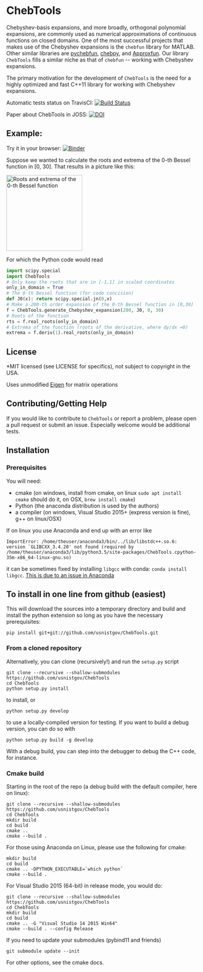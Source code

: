 # ChebTools

Chebyshev-basis expansions, and more broadly, orthogonal polynomial expansions, are commonly used as numerical approximations of continuous functions on closed domains.   One of the most successful projects that makes use of the Chebyshev expansions is the ``chebfun`` library for MATLAB.  Other similar libraries are [pychebfun](https://github.com/pychebfun), [chebpy](https://github.com/chebpy/chebpy), and [Approxfun](https://github.om/JuliaApproximation/ApproxFun.jl). Our library ``ChebTools`` fills a similar niche as that of ``chebfun`` -- working with Chebyshev expansions.

The primary motivation for the development of ``ChebTools`` is the need for a highly optimized and fast C++11 library for working with Chebyshev expansions.

Automatic tests status on TravisCI: [![Build Status](https://travis-ci.org/usnistgov/ChebTools.svg?branch=master)](https://travis-ci.org/usnistgov/ChebTools)

Paper about ChebTools in JOSS: [![DOI](http://joss.theoj.org/papers/10.21105/joss.00569/status.svg)](https://doi.org/10.21105/joss.00569)

## Example:

Try it in your browser: [![Binder](https://mybinder.org/badge.svg)](https://mybinder.org/v2/gh/usnistgov/ChebTools/master)

Suppose we wanted to calculate the roots and extrema of the 0-th Bessel function in [0, 30].  That results in a picture like this:

<img src="JOSS/Bessel.png" alt="Roots and extrema of the 0-th Bessel function" style="width: 200px;"/>

For which the Python code would read
``` python
import scipy.special
import ChebTools
# Only keep the roots that are in [-1,1] in scaled coordinates
only_in_domain = True
# The 0-th Bessel function (for code concision)
def J0(x): return scipy.special.jn(0,x)
# Make a 200-th order expansion of the 0-th Bessel function in [0,30]
f = ChebTools.generate_Chebyshev_expansion(200, J0, 0, 30)
# Roots of the function
rts = f.real_roots(only_in_domain)
# Extrema of the function (roots of the derivative, where dy/dx =0)
extrema = f.deriv(1).real_roots(only_in_domain)
```

## License

*MIT licensed (see LICENSE for specifics), not subject to copyright in the USA.

Uses unmodified [Eigen](https://eigen.tuxfamily.org/dox/) for matrix operations

## Contributing/Getting Help

If you would like to contribute to ``ChebTools`` or report a problem, please open a pull request or submit an issue.  Especially welcome would be additional tests.

## Installation

### Prerequisites

You will need:

* cmake (on windows, install from cmake, on linux ``sudo apt install cmake`` should do it, on OSX, ``brew install cmake``)
* Python (the anaconda distribution is used by the authors)
* a compiler (on windows, Visual Studio 2015+ (express version is fine), g++ on linux/OSX)

If on linux you use Anaconda and end up with an error like
```
ImportError: /home/theuser/anaconda3/bin/../lib/libstdc++.so.6: version `GLIBCXX_3.4.20' not found (required by /home/theuser/anaconda3/lib/python3.5/site-packages/ChebTools.cpython-35m-x86_64-linux-gnu.so)
```
it can be sometimes fixed by installing ``libgcc`` with conda: ``conda install libgcc``.  [This is due to an issue in Anaconda](https://github.com/ContinuumIO/anaconda-issues/issues/483)

## To install in one line from github (easiest)

This will download the sources into a temporary directory and build and install the python extension so long as you have the necessary prerequisites:
```
pip install git+git://github.com/usnistgov/ChebTools.git
```

### From a cloned repository

Alternatively, you can clone (recursively!) and run the ``setup.py`` script

```
git clone --recursive --shallow-submodules https://github.com/usnistgov/ChebTools
cd ChebTools
python setup.py install
```

to install, or

```
python setup.py develop
```

to use a locally-compiled version for testing.  If you want to build a debug version, you can do so with

```
python setup.py build -g develop
```
With a debug build, you can step into the debugger to debug the C++ code, for instance.

### Cmake build

Starting in the root of the repo (a debug build with the default compiler, here on linux):

```
git clone --recursive --shallow-submodules https://github.com/usnistgov/ChebTools
cd ChebTools
mkdir build
cd build
cmake ..
cmake --build .
```
For those using Anaconda on Linux, please use the following for cmake:
```
mkdir build
cd build
cmake .. -DPYTHON_EXECUTABLE=`which python`
cmake --build .
```
For Visual Studio 2015 (64-bit) in release mode, you would do:
```
git clone --recursive --shallow-submodules https://github.com/usnistgov/ChebTools
cd ChebTools
mkdir build
cd build
cmake .. -G "Visual Studio 14 2015 Win64"
cmake --build . --config Release
```

If you need to update your submodules (pybind11 and friends)

```
git submodule update --init
```

For other options, see the cmake docs.
